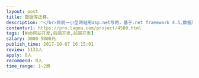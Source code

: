 ```yaml
---                
layout: post       
title: 数据库迁移。           
description: '</br>目前一小型网站用asp.net写的，基于.net framework 4.5,数据库为MySQL Community Server 5.7.18，由于业务需要，现在需要完成以下工作： </br>  </br>1、完成数据库的迁移。将原先MySQL数据库中的49张数据表表迁移至Oracle 10g版本的数据库中。 </br>2、完成相应数据库链接代码的更改。即网站页面能与Oracle 10g数据库实现正常交互，完成增删改查的功能。</br>3、提供源代码，在此基础上修改链接Oracle的代码即可。</br>'     
contenturl: https://pro.lagou.com/project/4580.html      
tags: [Web网站开发,后端开发,前端开发]            
salary: 3000-5000元          
publish_time: 2017-10-07 16:15:01         
review: 1133人                   
apply: 0人                   
recommend: 0人                   
time_range: 1-2周              
---                 
```

